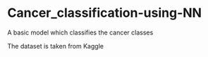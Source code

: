 # Cancer_classification-using-NN
A basic model which classifies the cancer classes

The dataset is taken from Kaggle
